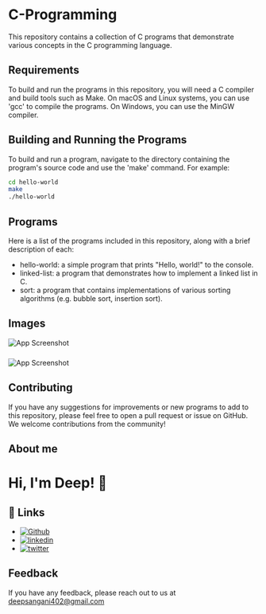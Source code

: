 # C-Programming
This repository contains a collection of C programs that demonstrate various 
concepts in the C programming language.

## Requirements
To build and run the programs in this repository, you will need a C compiler and 
build tools such as Make. On macOS and Linux systems, you can use 'gcc' to 
compile the programs. On Windows, you can use the MinGW compiler.

## Building and Running the Programs
To build and run a program, navigate to the directory containing the program's 
source code and use the 'make' command. For example:
```bash
cd hello-world
make
./hello-world
```
## Programs
Here is a list of the programs included in this repository, along with a brief 
description of each:

- hello-world: a simple program that prints "Hello, world!" to the console.
- linked-list: a program that demonstrates how to implement a linked list in C.
- sort: a program that contains implementations of various sorting algorithms 
  (e.g. bubble sort, insertion sort).

## Images
![App Screenshot](https://i.ibb.co/308xmhg/Untitled.png)
###
![App Screenshot](https://i.ibb.co/7gR8xwG/2.png)

## Contributing

If you have any suggestions for improvements or new programs to add to this 
repository, please feel free to open a pull request or issue on GitHub. We 
welcome contributions from the community!

## About me
# Hi, I'm Deep! 👋

## 🔗 Links
- [![Github](https://github.com/Deep402)](https://github.com/)
- [![linkedin](https://www.linkedin.com/in/deep-sangani-a12a89249/)](https://www.linkedin.com/feed/)
- [![twitter](https://twitter.com/DeepSangani18)](https://twitter.com/home)

## Feedback

If you have any feedback, please reach out to us at deepsangani402@gmail.com



